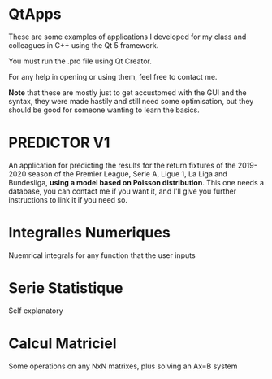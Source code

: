 # QtApps

These are some examples of applications I developed for my class and colleagues in C++ using the Qt 5 framework.  

You must run the .pro file using Qt Creator.

For any help in opening or using them, feel free to contact me. 

**Note** that these are mostly just to get accustomed with the GUI and the syntax, they were made hastily and still need some optimisation, but they should be good for someone wanting to learn the basics.   

# PREDICTOR V1

An application for predicting the results for the return fixtures of the 2019-2020 season of the Premier League, Serie A, Ligue 1, La Liga and Bundesliga, **using a model based on Poisson distribution**. This one needs a database, you can contact me if you want it, and I'll give you further instructions to link it if you need so.

# Integralles Numeriques

Nuemrical integrals for any function that the user inputs

# Serie Statistique

Self explanatory

# Calcul Matriciel

Some operations on any NxN matrixes, plus solving an Ax=B system  
